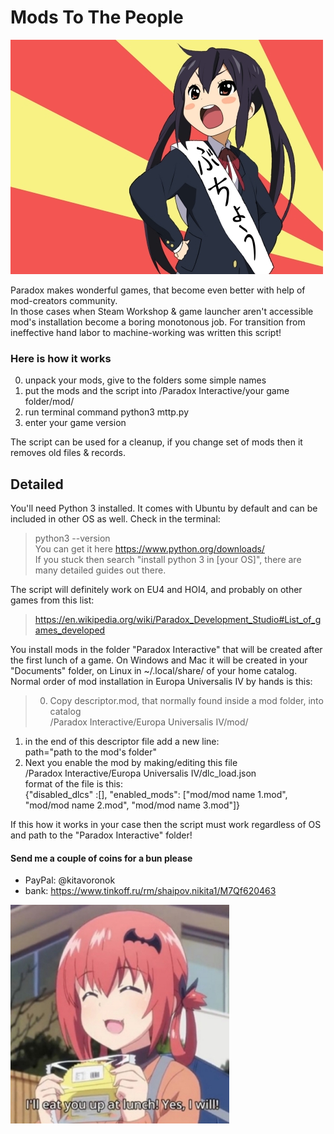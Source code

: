 # Mods To The People

![picture](azusa.jpg "Azusa")

Paradox makes wonderful games, that become even better with help of mod-creators community.<br>
In those cases when Steam Workshop & game launcher aren't accessible mod's installation become a boring monotonous job. For transition from ineffective hand labor to machine-working was written this script!

### Here is how it works

0. unpack your mods, give to the folders some simple names
1. put the mods and the script into /Paradox Interactive/your game folder/mod/
2. run terminal command python3 mttp.py
3. enter your game version

The script can be used for a cleanup, if you change set of mods then it removes old files & records.

## Detailed

You'll need Python 3 installed. It comes with Ubuntu by default and can be included in other OS as well. Check in the terminal:
> python3 --version<br>
You can get it here https://www.python.org/downloads/<br>
If you stuck then search "install python 3 in [your OS]", there are many detailed guides out there.

The script will definitely work on EU4 and HOI4, and probably on other games from this list:
> https://en.wikipedia.org/wiki/Paradox_Development_Studio#List_of_games_developed

You install mods in the folder "Paradox Interactive" that will be created after the first lunch of a game. On Windows and Mac it will be created in your "Documents" folder, on Linux in ~/.local/share/ of your home catalog.<br>
Normal order of mod installation in Europa Universalis IV by hands is this:
> 0. Copy descriptor.mod, that normally found inside a mod folder, into catalog<br>
/Paradox Interactive/Europa Universalis IV/mod/<br>
1. in the end of this descriptor file add a new line:<br>
path="path to the mod's folder"<br>
2. Next you enable the mod by making/editing this file<br>
/Paradox Interactive/Europa Universalis IV/dlc_load.json<br>
format of the file is this:<br>
{"disabled_dlcs" :[], "enabled_mods": ["mod/mod name 1.mod", "mod/mod name 2.mod", "mod/mod name 3.mod"]}

If this how it works in your case then the script must work regardless of OS and path to the "Paradox Interactive" folder!

#### Send me a couple of coins for a bun please
* PayPal: @kitavoronok
* bank: https://www.tinkoff.ru/rm/shaipov.nikita1/M7Qf620463

![picture](satania.jpg "no, you don't'")
